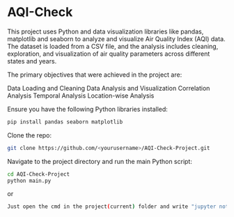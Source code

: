# AQI-Check

This project uses Python and data visualization libraries like pandas, matplotlib and seaborn to analyze and visualize Air Quality Index (AQI) data. The dataset is loaded from a CSV file, and the analysis includes cleaning, exploration, and visualization of air quality parameters across different states and years.

The primary objectives that were achieved in the project are:

Data Loading and Cleaning
Data Analysis and Visualization
Correlation Analysis
Temporal Analysis
Location-wise Analysis

Ensure you have the following Python libraries installed:

```bash
pip install pandas seaborn matplotlib
```

Clone the repo:

```bash
git clone https://github.com/<yourusername>/AQI-Check-Project.git
```

Navigate to the project directory and run the main Python script:
```bash
cd AQI-Check-Project
python main.py
```

or

```bash
Just open the cmd in the project(current) folder and write "jupyter notebook"
```
